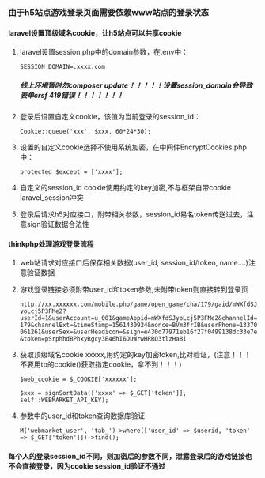 ### 由于h5站点游戏登录页面需要依赖www站点的登录状态

#### laravel设置顶级域名cookie，让h5站点可以共享cookie

1. laravel设置session.php中的domain参数，在.env中：

    `SESSION_DOMAIN=.xxxx.com`
    
    ##### 线上环境暂时勿composer update！！！！！设置session_domain会导致表单crsf 419错误！！！！！！！
    
2. 登录后设置自定义cookie，该值为当前登录的session_id：

    `Cookie::queue('xxx', $xxx, 60*24*30);`
    
3. 设置的自定义cookie选择不使用系统加密，在中间件EncryptCookies.php中：

    `protected $except = ['xxxx'];`
    
4. 自定义的session_id cookie使用约定的key加密,不与框架自带cookie laravel_session冲突

5. 登录后请求h5对应接口，附带相关参数，session_id易名token传送过去，注意sign验证数据合法性

#### thinkphp处理游戏登录流程

1. web站请求对应接口后保存相关数据(user_id, session_id/token, name....)注意验证数据

2. 游戏登录链接必须附带user_id和token参数,未附带token则直接转到登录页

    `http://xx.xxxxxx.com/mobile.php/game/open_game/cha/179/gaid/mWXfdSJyoLcj5P3FMe2?userId=1&userAccount=u_001&gameAppid=mWXfdSJyoLcj5P3FMe2&channelId=179&channelExt=&timeStamp=1561430924&nonce=BVm3frIB&userPhone=13370061261&userSex=&userHeadicon=&sign=e430d77971eb16f27f0499138dc33e7e&token=pSrphhdBPhxyRgcy3E46hI6DUWrwHRRO3tlzHa8i`
    
3. 获取顶级域名cookie xxxxx,用约定的key加密token,比对验证，(注意！！！不要用tp的cookie()获取指定cookie，拿不到！！！)

    `$web_cookie = $_COOKIE['xxxxxx'];`
    
    `$xxx = signSortData(['xxxx' => $_GET['token']], self::WEBMARKET_API_KEY);`
    
4. 参数中的user_id和token查询数据库验证

    `M('webmarket_user', 'tab_')->where(['user_id' => $userid, 'token' => $_GET['token']])->find();`
    
#### 每个人的登录session_id不同，则加密后的参数不同，泄露登录后的游戏链接也不会直接登录，因为cookie session_id验证不通过

